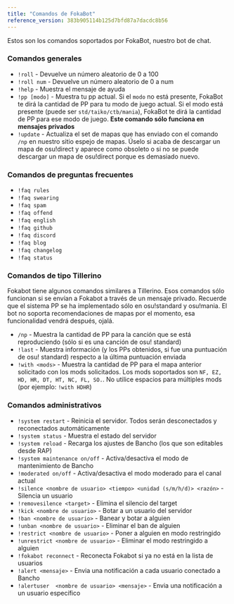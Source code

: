 ```yaml
---
title: "Comandos de FokaBot"
reference_version: 383b905114b125d7bfd87a7dacdc8b56
---
```

Estos son los comandos soportados por FokaBot, nuestro bot de chat.  

### Comandos generales
- `!roll` - Devuelve un número aleatorio de 0 a 100  
- `!roll num` - Devuelve un número aleatorio de 0 a num  
- `!help` - Muestra el mensaje de ayuda  
- `!pp [modo]` - Muestra tu pp actual. Si el `modo` no está presente, FokaBot te dirá la cantidad de PP para tu modo de juego actual. Si el modo está presente (puede ser `std/taiko/ctb/mania`), FokaBot te dirá la cantidad de PP para ese modo de juego. **Este comando sólo funciona en mensajes privados**
- `!update` - Actualiza el set de mapas que has enviado con el comando `/np` en nuestro sitio espejo de mapas. Úselo si acaba de descargar un mapa de osu!direct y aparece como obsoleto o si no se puede descargar un mapa de osu!direct porque es demasiado nuevo.

### Comandos de preguntas frecuentes
- `!faq rules`  
- `!faq swearing`  
- `!faq spam`  
- `!faq offend`  
- `!faq english`  
- `!faq github`  
- `!faq discord`  
- `!faq blog`  
- `!faq changelog`  
- `!faq status`  

### Comandos de tipo Tillerino
Fokabot tiene algunos comandos similares a Tillerino. Esos comandos sólo funcionan si se envían a Fokabot a través de un mensaje privado. Recuerde que el sistema PP se ha implementado sólo en osu!standard y osu!mania. El bot no soporta recomendaciones de mapas por el momento, esa funcionalidad vendrá después, ojalá.

- `/np` - Muestra la cantidad de PP para la canción que se está reproduciendo  (sólo si es una canción de osu! standard)  
- `!last` - Muestra información (y los PPs obtenidos, si fue una puntuación de osu! standard) respecto a la última puntuación enviada  
- `!with <mods>` - Muestra la cantidad de PP para el mapa anterior solicitado con los mods solicitados. Los mods soportados son `NF, EZ, HD, HR, DT, HT, NC, FL, SO.`. No utilice espacios para múltiples mods (por ejemplo: `!with HDHR`)

### Comandos administrativos
- `!system restart` - Reinicia el servidor. Todos serán desconectados y reconectados automáticamente  
- `!system status` - Muestra el estado del servidor  
- `!system reload` - Recarga los ajustes de Bancho (los que son editables desde RAP)  
- `!system maintenance on/off` - Activa/desactiva el modo de mantenimiento de Bancho  
- `!moderated on/off` - Activa/desactiva el modo moderado para el canal actual  
- `!silence <nombre de usuario> <tiempo> <unidad (s/m/h/d)> <razón>` - Silencia un usuario  
- `!removesilence <target>` - Elimina el silencio del target   
- `!kick <nombre de usuario>` - Botar a un usuario del servidor  
- `!ban <nombre de usuario>` - Banear y botar a alguien  
- `!unban <nombre de usuario>` - Eliminar el ban de alguien  
- `!restrict <nombre de usuario>` - Poner a alguien en modo restringido  
- `!unrestrict <nombre de usuario>` - Eliminar el modo restringido a alguien  
- `!fokabot reconnect` - Reconecta Fokabot si ya no está en la lista de usuarios  
- `!alert <mensaje>` - Envia una notificación a cada usuario conectado a Bancho  
- `!alertuser  <nombre de usuario> <mensaje>` - Envia una notificación a un usuario específico
